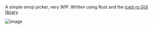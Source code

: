 A simple emoji picker, very WIP. Written using Rust and the [iced-rs GUI library](https://github.com/iced-rs/iced).

![image](https://github.com/benfuddled/emoji-picker/assets/21092217/26f6ff31-c0a6-4fb4-aa8f-a2ce7c5a50d2)

